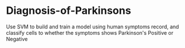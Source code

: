 # Diagnosis-of-Parkinsons
Use SVM to build and train a model using human symptoms record, and classify cells to whether the symptoms shows Parkinson's Positive or Negative 
